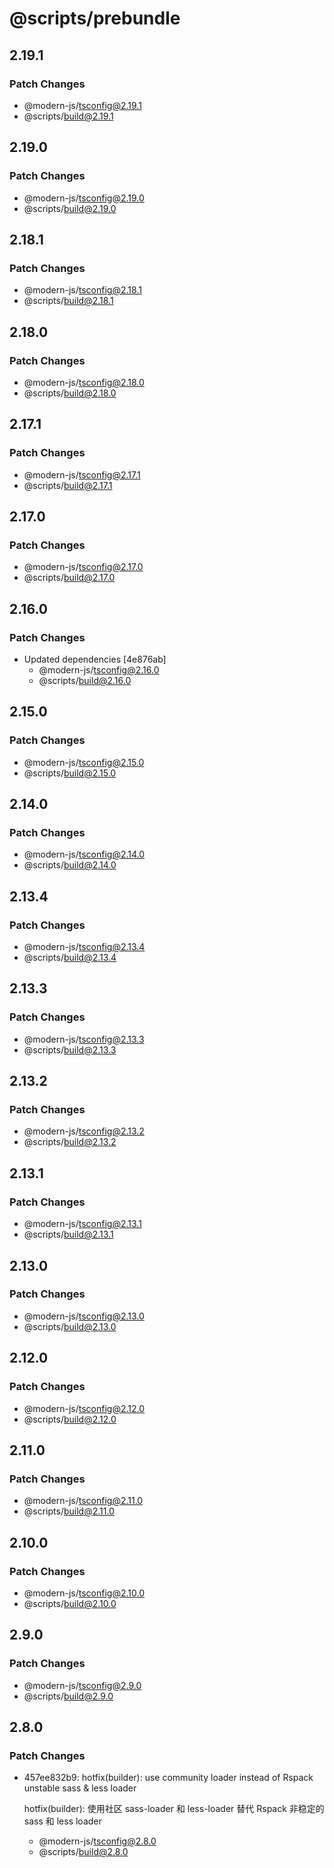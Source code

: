 # @scripts/prebundle

## 2.19.1

### Patch Changes

- @modern-js/tsconfig@2.19.1
- @scripts/build@2.19.1

## 2.19.0

### Patch Changes

- @modern-js/tsconfig@2.19.0
- @scripts/build@2.19.0

## 2.18.1

### Patch Changes

- @modern-js/tsconfig@2.18.1
- @scripts/build@2.18.1

## 2.18.0

### Patch Changes

- @modern-js/tsconfig@2.18.0
- @scripts/build@2.18.0

## 2.17.1

### Patch Changes

- @modern-js/tsconfig@2.17.1
- @scripts/build@2.17.1

## 2.17.0

### Patch Changes

- @modern-js/tsconfig@2.17.0
- @scripts/build@2.17.0

## 2.16.0

### Patch Changes

- Updated dependencies [4e876ab]
  - @modern-js/tsconfig@2.16.0
  - @scripts/build@2.16.0

## 2.15.0

### Patch Changes

- @modern-js/tsconfig@2.15.0
- @scripts/build@2.15.0

## 2.14.0

### Patch Changes

- @modern-js/tsconfig@2.14.0
- @scripts/build@2.14.0

## 2.13.4

### Patch Changes

- @modern-js/tsconfig@2.13.4
- @scripts/build@2.13.4

## 2.13.3

### Patch Changes

- @modern-js/tsconfig@2.13.3
- @scripts/build@2.13.3

## 2.13.2

### Patch Changes

- @modern-js/tsconfig@2.13.2
- @scripts/build@2.13.2

## 2.13.1

### Patch Changes

- @modern-js/tsconfig@2.13.1
- @scripts/build@2.13.1

## 2.13.0

### Patch Changes

- @modern-js/tsconfig@2.13.0
- @scripts/build@2.13.0

## 2.12.0

### Patch Changes

- @modern-js/tsconfig@2.12.0
- @scripts/build@2.12.0

## 2.11.0

### Patch Changes

- @modern-js/tsconfig@2.11.0
- @scripts/build@2.11.0

## 2.10.0

### Patch Changes

- @modern-js/tsconfig@2.10.0
- @scripts/build@2.10.0

## 2.9.0

### Patch Changes

- @modern-js/tsconfig@2.9.0
- @scripts/build@2.9.0

## 2.8.0

### Patch Changes

- 457ee832b9: hotfix(builder): use community loader instead of Rspack unstable sass & less loader

  hotfix(builder): 使用社区 sass-loader 和 less-loader 替代 Rspack 非稳定的 sass 和 less loader

  - @modern-js/tsconfig@2.8.0
  - @scripts/build@2.8.0
